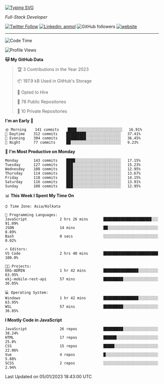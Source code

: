 [![Typing SVG](https://readme-typing-svg.herokuapp.com?lines=HI%2C+I'm+Tonal;I'm+a+Full+Stack+Developer)](https://git.io/typing-svg)

<p><em>Full-Stack Developer</em></p>

[![Twitter Follow](https://img.shields.io/twitter/follow/tonalmathew?style=flat)](https://twitter.com/intent/follow?screen_name=tonalmathew)
[![Linkedin: anmol](https://img.shields.io/badge/tonal-mathew?style=flat-square&logo=Linkedin&logoColor=white&link=https://www.linkedin.com/in/tonal-mathew/)](https://www.linkedin.com/in/tonal-mathew/)
![GitHub followers](https://img.shields.io/github/followers/tonalmathew?label=Follow&style=social)
[![website](https://img.shields.io/badge/Website-46a2f1.svg?&style=flat-square&logo=Google-Chrome&logoColor=white&link=http://tonalmathew.github.io/)](http://tonalmathew.github.io/)

---
<!--START_SECTION:waka-->
![Code Time](http://img.shields.io/badge/Code%20Time-877%20hrs%2020%20mins-blue)

![Profile Views](http://img.shields.io/badge/Profile%20Views-0-blue)

**🐱 My GitHub Data** 

> 🏆 3 Contributions in the Year 2023
 > 
> 📦 197.9 kB Used in GitHub's Storage 
 > 
> 💼 Opted to Hire
 > 
> 📜 78 Public Repositories 
 > 
> 🔑 10 Private Repositories  
 > 
**I'm an Early 🐤** 

```text
🌞 Morning    141 commits    ████░░░░░░░░░░░░░░░░░░░░░   16.91% 
🌆 Daytime    312 commits    █████████░░░░░░░░░░░░░░░░   37.41% 
🌃 Evening    304 commits    █████████░░░░░░░░░░░░░░░░   36.45% 
🌙 Night      77 commits     ██░░░░░░░░░░░░░░░░░░░░░░░   9.23%

```
📅 **I'm Most Productive on Monday** 

```text
Monday       143 commits    ████░░░░░░░░░░░░░░░░░░░░░   17.15% 
Tuesday      127 commits    ███░░░░░░░░░░░░░░░░░░░░░░   15.23% 
Wednesday    108 commits    ███░░░░░░░░░░░░░░░░░░░░░░   12.95% 
Thursday     114 commits    ███░░░░░░░░░░░░░░░░░░░░░░   13.67% 
Friday       118 commits    ███░░░░░░░░░░░░░░░░░░░░░░   14.15% 
Saturday     116 commits    ███░░░░░░░░░░░░░░░░░░░░░░   13.91% 
Sunday       108 commits    ███░░░░░░░░░░░░░░░░░░░░░░   12.95%

```


📊 **This Week I Spent My Time On** 

```text
⌚︎ Time Zone: Asia/Kolkata

💬 Programming Languages: 
JavaScript               2 hrs 26 mins       ██████████████████████░░░   91.09% 
JSON                     14 mins             ██░░░░░░░░░░░░░░░░░░░░░░░   8.89% 
Bash                     0 secs              ░░░░░░░░░░░░░░░░░░░░░░░░░   0.02%

🔥 Editors: 
VS Code                  2 hrs 40 mins       █████████████████████████   100.0%

🐱‍💻 Projects: 
EKG-ADMIN                1 hr 42 mins        ████████████████░░░░░░░░░   63.95% 
ekj-mobile-rest-api      57 mins             █████████░░░░░░░░░░░░░░░░   36.05%

💻 Operating System: 
Windows                  1 hr 42 mins        ████████████████░░░░░░░░░   63.95% 
WSL                      57 mins             █████████░░░░░░░░░░░░░░░░   36.05%

```

**I Mostly Code in JavaScript** 

```text
JavaScript               26 repos            █████████░░░░░░░░░░░░░░░░   38.24% 
HTML                     17 repos            ██████░░░░░░░░░░░░░░░░░░░   25.0% 
CSS                      15 repos            █████░░░░░░░░░░░░░░░░░░░░   22.06% 
Vue                      4 repos             █░░░░░░░░░░░░░░░░░░░░░░░░   5.88% 
SCSS                     2 repos             ░░░░░░░░░░░░░░░░░░░░░░░░░   2.94%

```



 Last Updated on 05/01/2023 18:43:00 UTC
<!--END_SECTION:waka-->
